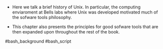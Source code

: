 
* Here we talk a brief history of Unix. In particular, the computing enviaroment at Bells labs where Unix was developed motivated much of the sofware tools philosophy. 

* This chapter also presents the principles for good sofware tools that are then expanded upon throughout the rest of the book.

#bash_background
#bash_script
